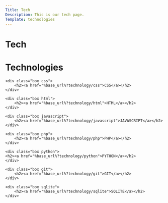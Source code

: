 ```yaml
---
Title: Tech
Description: This is our tech page.
Template: technologies
---
```


Tech
==========================

<div class="grid-container">
    <h1 class="grid-title">Technologies</h1>

    <div class="box css">
        <h2><a href="%base_url%?technology/css">CSS</a></h2>
    </div>

    <div class="box html">
        <h2><a href="%base_url%?technology/html">HTML</a></h2>
    </div>

    <div class="box javascript">
        <h2><a href="%base_url%?technology/javascript">JAVASCRIPT</a></h2>
    </div>

    <div class="box php">
        <h2><a href="%base_url%?technology/php">PHP</a></h2>
    </div>

    <div class="box python">
    <h2><a href="%base_url%?technology/python">PYTHON</a></h2>
    </div>

    <div class="box git">
        <h2><a href="%base_url%?technology/git">GIT</a></h2>
    </div>

    <div class="box sqlite">
        <h2><a href="%base_url%?technology/sqlite">SQLITE</a></h2>
    </div>

</div>
